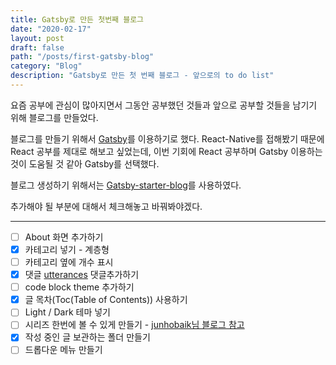 ```yaml
---
title: Gatsby로 만든 첫번째 블로그
date: "2020-02-17"
layout: post
draft: false
path: "/posts/first-gatsby-blog"
category: "Blog"
description: "Gatsby로 만든 첫 번째 블로그 - 앞으로의 to do list"
---
```


요즘 공부에 관심이 많아지면서 그동안 공부했던 것들과 앞으로 공부할 것들을 남기기 위해 블로그를 만들었다.

블로그를 만들기 위해서 [Gatsby](https://www.gatsbyjs.org/)를 이용하기로 했다.
React-Native를 접해봤기 때문에 React 공부를 제대로 해보고 싶었는데, 이번 기회에 React 공부하며 Gatsby 이용하는 것이 도움될 것 같아 Gatsby를 선택했다.

블로그 생성하기 위해서는 [Gatsby-starter-blog](https://www.gatsbyjs.org/starters/gatsbyjs/gatsby-starter-blog/)를 사용하였다.

추가해야 될 부분에 대해서 체크해놓고 바꿔봐야겠다.

---

* [ ] About 화면 추가하기
* [x] 카테고리 넣기 - 계층형
* [ ] 카테고리 옆에 개수 표시
* [x] 댓글 [utterances](https://github.com/utterance/utterances) 댓글추가하기
* [ ] code block theme 추가하기
* [x] 글 목차(Toc(Table of Contents)) 사용하기
* [ ] Light / Dark 테마 넣기
* [ ] 시리즈 한번에 볼 수 있게 만들기 - [junhobaik님 블로그 참고](junhobaik.github.io) 
* [x] 작성 중인 글 보관하는 폴더 만들기
* [ ] 드롭다운 메뉴 만들기